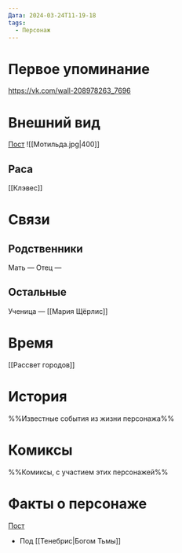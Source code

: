```yaml
---
Дата: 2024-03-24T11-19-18
tags:
  - Персонаж
---
```

# Первое упоминание
https://vk.com/wall-208978263_7696
# Внешний вид
[Пост](https://vk.com/wall-208978263_7696)
![[Мотильда.jpg|400]]
## Раса
[[Клэвес]]
# Связи
## Родственники
Мать —
Отец — 
## Остальные 
Ученица — [[Мария Щёрлис]]
# Время
[[Рассвет городов]]
# История
%%Известные события из жизни персонажа%%
# Комиксы
%%Комиксы, с участием этих персонажей%%
# Факты о персонаже
[Пост](https://vk.com/wall-208978263_7696)
- Под [[Тенебрис|Богом Тьмы]]